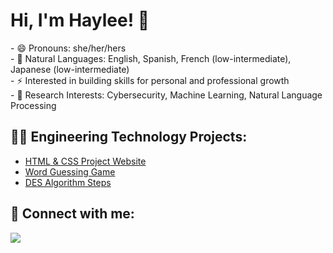 <h1>Hi, I'm Haylee! 👋<br/></h1>
- 😄 Pronouns: she/her/hers <br/>
- 💬 Natural Languages: English, Spanish, French (low-intermediate), Japanese (low-intermediate) <br/>
- ⚡ Interested in building skills for personal and professional growth <br/>
- 🌱 Research Interests: Cybersecurity, Machine Learning, Natural Language Processing

<h2>👨‍💻 Engineering Technology Projects:</h2>

- [HTML & CSS Project Website](https://github.com/moonlight-haylee/URL)
- [Word Guessing Game](https://github.com/moonlight-haylee/URL)
- [DES Algorithm Steps](https://github.com/moonlight-haylee/URL)

<h2> 🤳 Connect with me:</h2>
<a href="https://www.linkedin.com/in/haylee-viramontes/">
    <img src="https://skillicons.dev/icons?i=linkedin" />
  </a>

<!--
**moonlight-haylee/moonlight-haylee** is a ✨ _special_ ✨ repository because its `README.md` (this file) appears on your GitHub profile.

Here are some ideas to get you started:

- 🔭 I’m currently working on ...
- 🌱 I’m currently learning ...
- 👯 I’m looking to collaborate on ...
- 🤔 I’m looking for help with ...
- 💬 Ask me about ...
- 📫 How to reach me: ...
- 😄 Pronouns: ...
- ⚡ Fun fact: ...
-->
